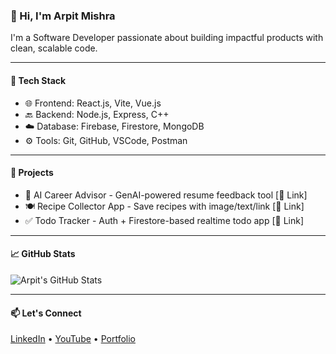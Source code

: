 ### 👋 Hi, I'm Arpit Mishra

I'm a Software Developer passionate about building impactful products with clean, scalable code.

---

#### 🔧 Tech Stack  
- 🌐 Frontend: React.js, Vite, Vue.js  
- 🔙 Backend: Node.js, Express, C++  
- ☁️ Database: Firebase, Firestore, MongoDB  
- ⚙️ Tools: Git, GitHub, VSCode, Postman

---

#### 💼 Projects
- 🧠 AI Career Advisor - GenAI-powered resume feedback tool [🔗 Link]
- 🍽️ Recipe Collector App - Save recipes with image/text/link [🔗 Link]
- ✅ Todo Tracker - Auth + Firestore-based realtime todo app [🔗 Link]

---

#### 📈 GitHub Stats

![Arpit's GitHub Stats](https://github-readme-stats.vercel.app/api?username=your-username&show_icons=true&theme=radical)

---

#### 📫 Let's Connect
[LinkedIn](https://linkedin.com/in/your-link) • [YouTube](https://youtube.com/@yourchannel) • [Portfolio](https://your-portfolio.com)
